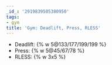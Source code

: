 ```yaml
---
_id_: '2919839505380950'
tags:
- gym
title: 'Gym: Deadlift, Press, RLESS'
---
```


- Deadlift: {% w 5@133/177/199/199 %}
- Press: {% w 5@45/67/78 %}
- RLESS: {% w 3x5 %}
